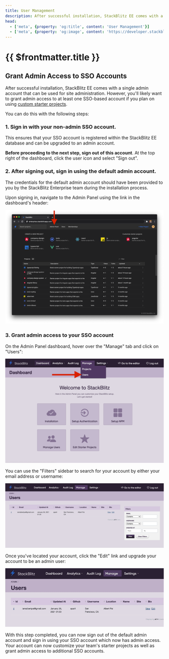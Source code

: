 ```yaml
---
title: User Management
description: After successful installation, StackBlitz EE comes with a single admin account that can be used for site administration. However, you'll likely want to grant admin access to at least one SSO-based account if you plan on using custom starter projects.
head:
  - ['meta', {property: 'og:title', content: 'User Management'}]
  - ['meta', {property: 'og:image', content: 'https://developer.stackblitz.com/img/og/enterprise-user-management.png'}]
---
```


# {{ $frontmatter.title }}

## Grant Admin Access to SSO Accounts

After successful installation, StackBlitz EE comes with a single admin account that can be used for site administration. However, you'll likely want to grant admin access to at least one SSO-based account if you plan on using [custom starter projects](/guides/user-guide/starter-projects).

You can do this with the following steps:

### 1. Sign in with your non-admin SSO account.

This ensures that your SSO account is registered within the StackBlitz EE database and can be upgraded to an admin account.

**Before proceeding to the next step, sign out of this account**. At the top right of the dashboard, click the user icon and select "Sign out".

### 2. After signing out, sign in using the default admin account.

The credentials for the default admin account should have been provided to you by the StackBlitz Enterprise team during the installation process.

Upon signing in, navigate to the Admin Panel using the link in the dashboard's header:

![Admin Link](./assets/manage-users/admin-link.png)

### 3. Grant admin access to your SSO account

On the Admin Panel dashboard, hover over the "Manage" tab and click on "Users":

![Manage Users Link](./assets/manage-users/manage-users-link.png)

You can use the "Filters" sidebar to search for your account by either your email address or username:

![Find User](./assets/manage-users/find-user.png)

Once you've located your account, click the "Edit" link and upgrade your account to be an admin user:

![Make Admin](./assets/manage-users/make-admin.gif)

With this step completed, you can now sign out of the default admin account and sign in using your SSO account which now has admin access. Your account can now customize your team's starter projects as well as grant admin access to additional SSO accounts.
